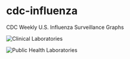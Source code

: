 # cdc-influenza
CDC Weekly U.S. Influenza Surveillance Graphs

![Clinical Laboratories](https://www.cdc.gov/flu/weekly/WeeklyArchives2023-2024/images/WHONPHL49_small.gif?raw=true)

![Public Health Laboratories](https://www.cdc.gov/flu/weekly/weeklyarchives2023-2024/images/WHOPHL49_small.gif?raw=true)
        